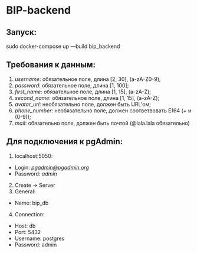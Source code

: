 # BIP-backend

## Запуск:
sudo docker-compose up —build bip_backend

## Требования к данным:
  1) *username*: обязательное поле, длина [2, 30], (a-zA-Z0-9);
  2) *password*: обязательное поле, длина [1, 100];
  3) *first_name*: обязательное поле, длина [1, 15], (a-zA-Z);
  4) *second_name*: обязательное поле, длина [1, 15], (a-zA-Z);
  5) *avatar_url*: необязательно поле, должен быть URL'ом;
  6) *phone_number*: необязательно поле, должен соответвовать E164 (+ и (0-9));
  7) *mail*: обязательно поле, должен быть почтой (@lala.lala обязательно)

## Для подключения к pgAdmin:
1) localhost:5050:
- Login: *pgadmin@pgadmin.org*
- Password: *admin*
2) Create -> Server
3) General:
- Name: bip_db
4) Connection:
- Host: db
- Port: 5432
- Username: postgres
- Password: admin
